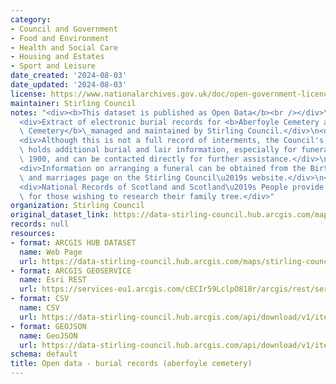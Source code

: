 ```yaml
---
category:
- Council and Government
- Food and Environment
- Health and Social Care
- Housing and Estates
- Sport and Leisure
date_created: '2024-08-03'
date_updated: '2024-08-03'
license: https://www.nationalarchives.gov.uk/doc/open-government-licence/version/3/
maintainer: Stirling Council
notes: "<div><b>This dataset is published as Open Data</b><br /></div>\n<div><br /></div>\n\
  <div>Extract of electronic burial records for <b>Aberfoyle Cemetery and Old Parish\
  \ Cemetery</b>\_managed and maintained by Stirling Council.</div>\n<div><br /></div>\n\
  <div>Although this is not a full record of interments, the Council's Archives Service\
  \ holds additional burial and lair information, especially for funerals prior to\
  \ 1900, and can be contacted directly for further assistance.</div>\n<div><br /></div>\n\
  <div>Information on arranging a funeral can be obtained from the Births, deaths\
  \ and marriages page on the Stirling Council\u2019s website.</div>\n<div><br /></div>\n\
  <div>National Records of Scotland and Scotland\u2019s People provide useful information\
  \ for those wishing to research their family tree.</div>"
organization: Stirling Council
original_dataset_link: https://data-stirling-council.hub.arcgis.com/maps/stirling-council::open-data-burial-records-aberfoyle-cemetery
records: null
resources:
- format: ARCGIS HUB DATASET
  name: Web Page
  url: https://data-stirling-council.hub.arcgis.com/maps/stirling-council::open-data-burial-records-aberfoyle-cemetery
- format: ARCGIS GEOSERVICE
  name: Esri REST
  url: https://services-eu1.arcgis.com/cECIr59LclpO818r/arcgis/rest/services/open_data_burial_records_aberfoyle/FeatureServer/0
- format: CSV
  name: CSV
  url: https://data-stirling-council.hub.arcgis.com/api/download/v1/items/ceb34c9f68844d86ae15484ce850af50/csv?layers=0
- format: GEOJSON
  name: GeoJSON
  url: https://data-stirling-council.hub.arcgis.com/api/download/v1/items/ceb34c9f68844d86ae15484ce850af50/geojson?layers=0
schema: default
title: Open data - burial records (aberfoyle cemetery)
---
```

